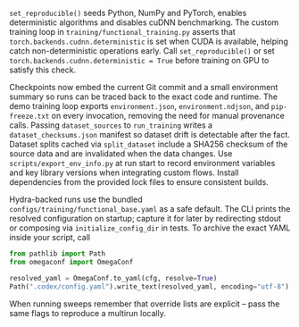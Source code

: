 `set_reproducible()` seeds Python, NumPy and PyTorch, enables deterministic
algorithms and disables cuDNN benchmarking. The custom training loop in
`training/functional_training.py` asserts that `torch.backends.cudnn.deterministic`
is set when CUDA is available, helping catch non-deterministic operations
early. Call `set_reproducible()` or set `torch.backends.cudnn.deterministic = True`
before training on GPU to satisfy this check.

Checkpoints now embed the current Git commit and a small environment summary so
runs can be traced back to the exact code and runtime. The demo training loop
exports `environment.json`, `environment.ndjson`, and `pip-freeze.txt` on every
invocation, removing the need for manual provenance calls. Passing
`dataset_sources` to `run_training` writes a `dataset_checksums.json` manifest so
dataset drift is detectable after the fact. Dataset splits cached via
`split_dataset` include a SHA256 checksum of the source data and are invalidated
when the data changes. Use `scripts/export_env_info.py` at run start to record
environment variables and key library versions when integrating custom flows.
Install dependencies from the provided lock files to ensure consistent builds.

Hydra-backed runs use the bundled `configs/training/functional_base.yaml` as a
safe default. The CLI prints the resolved configuration on startup; capture it
for later by redirecting stdout or composing via `initialize_config_dir` in
tests. To archive the exact YAML inside your script, call

```python
from pathlib import Path
from omegaconf import OmegaConf

resolved_yaml = OmegaConf.to_yaml(cfg, resolve=True)
Path(".codex/config.yaml").write_text(resolved_yaml, encoding="utf-8")
```

When running sweeps remember that override lists are explicit – pass the same
flags to reproduce a multirun locally.
